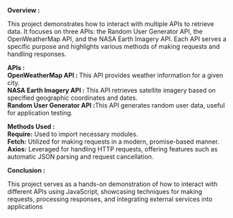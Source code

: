 <b>Overview : </b>

This project demonstrates how to interact with multiple APIs to retrieve data. It focuses on three APIs: the Random User Generator API, the OpenWeatherMap API, and the NASA Earth Imagery API. Each API serves a specific purpose and highlights various methods of making requests and handling responses.

<b>APIs :</b><br>
    <b>OpenWeatherMap API : </b> This API provides weather information for a given city.<br>
    <b>NASA Earth Imagery API :</b> This API retrieves satellite imagery based on specified geographic coordinates and dates.<br>
    <b>Random User Generator API :</b>This API generates random user data, useful for application testing.<br>
    
<b>Methods Used : </b><br>
   <b> Require:</b> Used to import necessary modules.<br>
   <b>Fetch:</b> Utilized for making requests in a modern, promise-based manner.<br>
   <b> Axios:</b> Leveraged for handling HTTP requests, offering features such as automatic JSON parsing and request cancellation.<br>

<b>Conclusion : </b>

This project serves as a hands-on demonstration of how to interact with different APIs using JavaScript, showcasing techniques for making requests, processing responses, and integrating external services into applications
